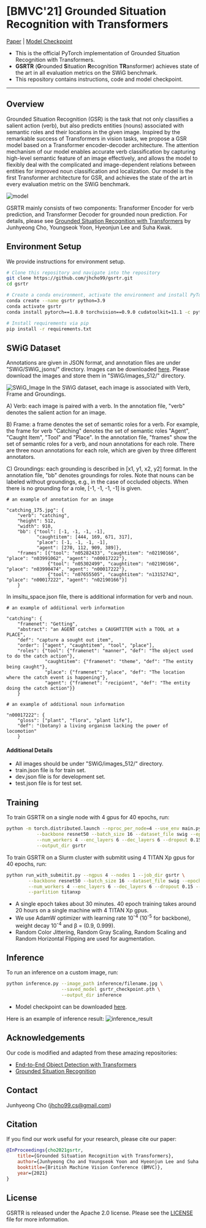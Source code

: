 # [BMVC'21] Grounded Situation Recognition with Transformers
[Paper](https://arxiv.org/abs/2111.10135) | [Model Checkpoint](https://drive.google.com/u/0/uc?export=download&confirm=0rzA&id=18Sfdbob0i54DLOplEhCV2zngMVljg6eh) 

- This is the official PyTorch implementation of Grounded Situation Recognition with Transformers. 
- **GSRTR** (**G**rounded **S**ituation **R**ecognition **TR**ansformer) achieves state of the art in all evaluation metrics on the SWiG benchmark.
- This repository contains instructions, code and model checkpoint.

---

## Overview
Grounded Situation Recognition (GSR) is the task that not only classifies a salient action (verb), but also predicts entities (nouns) associated with semantic roles and their locations in the given image. Inspired by the remarkable success of Transformers in vision tasks, we propose a GSR model based on a Transformer encoder-decoder architecture. The attention mechanism of our model enables accurate verb classification by capturing high-level semantic feature of an image effectively, and allows the model to flexibly deal with the complicated and image-dependent relations between entities for improved noun classification and localization. Our model is the first Transformer architecture for GSR, and achieves the state of the art in every evaluation metric on the SWiG benchmark.

![model](https://user-images.githubusercontent.com/55849968/135632419-e5a10fb9-ec2c-465c-8b9b-4d0c6f69b5b4.png)

GSRTR mainly consists of two components: Transformer Encoder for verb prediction, and Transformer Decoder for grounded noun prediction. For details, please see [Grounded Situation Recognition with Transformers](https://arxiv.org/abs/2111.10135) by Junhyeong Cho, Youngseok Yoon, Hyeonjun Lee and Suha Kwak.

## Environment Setup
We provide instructions for environment setup.
```bash
# Clone this repository and navigate into the repository
git clone https://github.com/jhcho99/gsrtr.git    
cd gsrtr                                          

# Create a conda environment, activate the environment and install PyTorch via conda
conda create --name gsrtr python=3.9              
conda activate gsrtr                             
conda install pytorch==1.8.0 torchvision==0.9.0 cudatoolkit=11.1 -c pytorch -c conda-forge 

# Install requirements via pip
pip install -r requirements.txt                   
```

## SWiG Dataset
Annotations are given in JSON format, and annotation files are under "SWiG/SWiG_jsons/" directory. Images can be downloaded [here](https://swig-data-weights.s3.us-east-2.amazonaws.com/images_512.zip). Please download the images and store them in "SWiG/images_512/" directory.

![SWiG_Image](https://user-images.githubusercontent.com/55849968/127730419-711640c6-0ede-44dd-a339-3152134ac166.jpg)
In the SWiG dataset, each image is associated with Verb, Frame and Groundings.       

A) Verb: each image is paired with a verb. In the annotation file, "verb" denotes the salient action for an image.            

B) Frame: a frame denotes the set of semantic roles for a verb. For example, the frame for verb "Catching" denotes the set of semantic roles "Agent", "Caught Item", "Tool" and "Place". In the annotation file, "frames" show the set of semantic roles for a verb, and noun annotations for each role. There are three noun annotations for each role, which are given by three different annotators.        

C) Groundings: each grounding is described in [x1, y1, x2, y2] format. In the annotation file, "bb" denotes groundings for roles. Note that nouns can be labeled without groundings, e.g., in the case of occluded objects. When there is no grounding for a role, [-1, -1, -1, -1] is given.       

```
# an example of annotation for an image

"catching_175.jpg": {
    "verb": "catching",
    "height": 512, 
    "width": 910,
    "bb": {"tool": [-1, -1, -1, -1], 
           "caughtitem": [444, 169, 671, 317], 
           "place": [-1, -1, -1, -1], 
           "agent": [270, 112, 909, 389]},
    "frames": [{"tool": "n05282433", "caughtitem": "n02190166", "place": "n03991062", "agent": "n00017222"}, 
               {"tool": "n05302499", "caughtitem": "n02190166", "place": "n03990474", "agent": "n00017222"}, 
               {"tool": "n07655505", "caughtitem": "n13152742", "place": "n00017222", "agent": "n02190166"}]
    }
```

In imsitu_space.json file, there is additional information for verb and noun.

```
# an example of additional verb information

"catching": {
    "framenet": "Getting", 
    "abstract": "an AGENT catches a CAUGHTITEM with a TOOL at a PLACE", 
    "def": "capture a sought out item", 
    "order": ["agent", "caughtitem", "tool", "place"], 
    "roles": {"tool": {"framenet": "manner", "def": "The object used to do the catch action"}, 
              "caughtitem": {"framenet": "theme", "def": "The entity being caught"}, 
              "place": {"framenet": "place", "def": "The location where the catch event is happening"}, 
              "agent": {"framenet": "recipient", "def": "The entity doing the catch action"}}
    }
```

```
# an example of additional noun information

"n00017222": {
    "gloss": ["plant", "flora", "plant life"], 
    "def": "(botany) a living organism lacking the power of locomotion"
    }
```

#### Additional Details
- All images should be under "SWiG/images_512/" directory.
- train.json file is for train set.
- dev.json file is for development set.
- test.json file is for test set.

## Training
To train GSRTR on a single node with 4 gpus for 40 epochs, run:
```bash
python -m torch.distributed.launch --nproc_per_node=4 --use_env main.py \
           --backbone resnet50 --batch_size 16 --dataset_file swig --epochs 40 \
           --num_workers 4 --enc_layers 6 --dec_layers 6 --dropout 0.15 --hidden_dim 512 \
           --output_dir gsrtr
```
To train GSRTR on a Slurm cluster with submitit using 4 TITAN Xp gpus for 40 epochs, run:
```bash
python run_with_submitit.py --ngpus 4 --nodes 1 --job_dir gsrtr \
        --backbone resnet50 --batch_size 16 --dataset_file swig --epochs 40 \
        --num_workers 4 --enc_layers 6 --dec_layers 6 --dropout 0.15 --hidden_dim 512 \
        --partition titanxp
```

- A single epoch takes about 30 minutes. 40 epoch training takes around 20 hours on a single machine with 4 TITAN Xp gpus.          
- We use AdamW optimizer with learning rate 10<sup>-4</sup> (10<sup>-5</sup> for backbone), weight decay 10<sup>-4</sup> and β = (0.9, 0.999).    
- Random Color Jittering, Random Gray Scaling, Random Scaling and Random Horizontal Flipping are used for augmentation.

## Inference
To run an inference on a custom image, run:
```bash
python inference.py --image_path inference/filename.jpg \
                    --saved_model gsrtr_checkpoint.pth \
                    --output_dir inference
```
- Model checkpoint can be downloaded [here](https://drive.google.com/u/0/uc?export=download&confirm=0rzA&id=18Sfdbob0i54DLOplEhCV2zngMVljg6eh).      

Here is an example of inference result:
![inference_result](https://user-images.githubusercontent.com/55849968/132457137-6d6868ea-a43c-4f06-b8a7-dc041a08abc7.jpg)

## Acknowledgements
Our code is modified and adapted from these amazing repositories:

- [End-to-End Object Detection with Transformers](https://github.com/facebookresearch/detr)          
- [Grounded Situation Recognition](https://github.com/allenai/swig)

## Contact
Junhyeong Cho (jhcho99.cs@gmail.com)

## Citation
If you find our work useful for your research, please cite our paper:

````BibTeX
@InProceedings{cho2021gsrtr,
    title={Grounded Situation Recognition with Transformers},
    author={Junhyeong Cho and Youngseok Yoon and Hyeonjun Lee and Suha Kwak},
    booktitle={British Machine Vision Conference (BMVC)},
    year={2021}
}
````

## License
GSRTR is released under the Apache 2.0 license. Please see the [LICENSE](LICENSE) file for more information.
